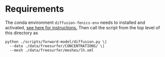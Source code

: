 # Requirements

The conda environment `diffusion-fenics-env` needs to installed and activated, [see here for instructions.](https://github.com/bzapf/tracerdiffusion/tree/main)
Then call the script from the top level of this directory as
```
python ./scripts/forward-model/diffusion.py \|
  --data ./data/freesurfer/CONCENTRATIONS/ \|
  --mesh ./data/freesurfer/meshes/lh.xml
```